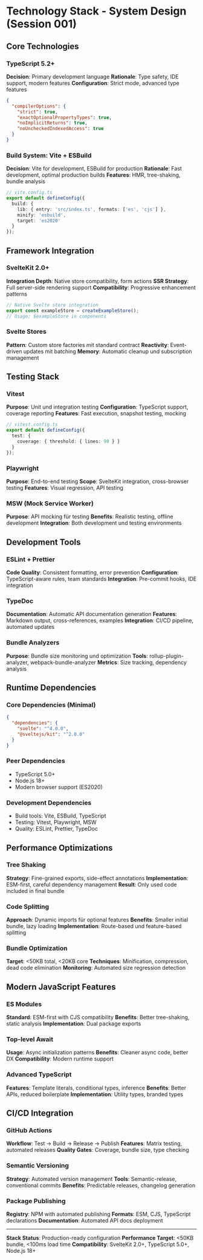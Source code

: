 # Technology Stack - System Design (Session 001)

## Core Technologies

### TypeScript 5.2+
**Decision**: Primary development language
**Rationale**: Type safety, IDE support, modern features
**Configuration**: Strict mode, advanced type features
```json
{
  "compilerOptions": {
    "strict": true,
    "exactOptionalPropertyTypes": true,
    "noImplicitReturns": true,
    "noUncheckedIndexedAccess": true
  }
}
```

### Build System: Vite + ESBuild
**Decision**: Vite for development, ESBuild for production
**Rationale**: Fast development, optimal production builds
**Features**: HMR, tree-shaking, bundle analysis
```typescript
// vite.config.ts
export default defineConfig({
  build: {
    lib: { entry: 'src/index.ts', formats: ['es', 'cjs'] },
    minify: 'esbuild',
    target: 'es2020'
  }
});
```

## Framework Integration

### SvelteKit 2.0+
**Integration Depth**: Native store compatibility, form actions
**SSR Strategy**: Full server-side rendering support
**Compatibility**: Progressive enhancement patterns
```typescript
// Native Svelte store integration
export const exampleStore = createExampleStore();
// Usage: $exampleStore in components
```

### Svelte Stores
**Pattern**: Custom store factories mit standard contract
**Reactivity**: Event-driven updates mit batching
**Memory**: Automatic cleanup und subscription management

## Testing Stack

### Vitest
**Purpose**: Unit und integration testing
**Configuration**: TypeScript support, coverage reporting
**Features**: Fast execution, snapshot testing, mocking
```typescript
// vitest.config.ts
export default defineConfig({
  test: {
    coverage: { threshold: { lines: 90 } }
  }
});
```

### Playwright
**Purpose**: End-to-end testing
**Scope**: SvelteKit integration, cross-browser testing
**Features**: Visual regression, API testing

### MSW (Mock Service Worker)
**Purpose**: API mocking für testing
**Benefits**: Realistic testing, offline development
**Integration**: Both development und testing environments

## Development Tools

### ESLint + Prettier
**Code Quality**: Consistent formatting, error prevention
**Configuration**: TypeScript-aware rules, team standards
**Integration**: Pre-commit hooks, IDE integration

### TypeDoc
**Documentation**: Automatic API documentation generation
**Features**: Markdown output, cross-references, examples
**Integration**: CI/CD pipeline, automated updates

### Bundle Analyzers
**Purpose**: Bundle size monitoring und optimization
**Tools**: rollup-plugin-analyzer, webpack-bundle-analyzer
**Metrics**: Size tracking, dependency analysis

## Runtime Dependencies

### Core Dependencies (Minimal)
```json
{
  "dependencies": {
    "svelte": "^4.0.0",
    "@sveltejs/kit": "^2.0.0"
  }
}
```

### Peer Dependencies
- TypeScript 5.0+
- Node.js 18+
- Modern browser support (ES2020)

### Development Dependencies
- Build tools: Vite, ESBuild, TypeScript
- Testing: Vitest, Playwright, MSW
- Quality: ESLint, Prettier, TypeDoc

## Performance Optimizations

### Tree Shaking
**Strategy**: Fine-grained exports, side-effect annotations
**Implementation**: ESM-first, careful dependency management
**Result**: Only used code included in final bundle

### Code Splitting
**Approach**: Dynamic imports für optional features
**Benefits**: Smaller initial bundle, lazy loading
**Implementation**: Route-based und feature-based splitting

### Bundle Optimization
**Target**: <50KB total, <20KB core
**Techniques**: Minification, compression, dead code elimination
**Monitoring**: Automated size regression detection

## Modern JavaScript Features

### ES Modules
**Standard**: ESM-first with CJS compatibility
**Benefits**: Better tree-shaking, static analysis
**Implementation**: Dual package exports

### Top-level Await
**Usage**: Async initialization patterns
**Benefits**: Cleaner async code, better DX
**Compatibility**: Modern runtime support

### Advanced TypeScript
**Features**: Template literals, conditional types, inference
**Benefits**: Better APIs, reduced boilerplate
**Implementation**: Utility types, branded types

## CI/CD Integration

### GitHub Actions
**Workflow**: Test → Build → Release → Publish
**Features**: Matrix testing, automated releases
**Quality Gates**: Coverage, bundle size, type checking

### Semantic Versioning
**Strategy**: Automated version management
**Tools**: Semantic-release, conventional commits
**Benefits**: Predictable releases, changelog generation

### Package Publishing
**Registry**: NPM with automated publishing
**Formats**: ESM, CJS, TypeScript declarations
**Documentation**: Automated API docs deployment

---

**Stack Status**: Production-ready configuration
**Performance Target**: <50KB bundle, <100ms load time
**Compatibility**: SvelteKit 2.0+, TypeScript 5.0+, Node.js 18+ 